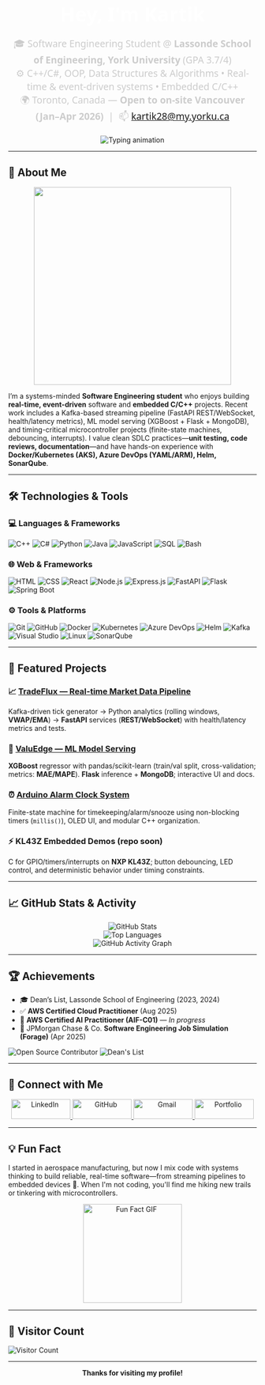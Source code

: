 <h1 align="center" style="font-family: 'Segoe UI', Tahoma, Geneva, Verdana, sans-serif; font-size: 2.5rem; font-weight: bold; color: #ffffff; margin-bottom: 10px;">
    Hey, I'm Kartik
</h1>

<p align="center" style="font-family: 'Segoe UI', Tahoma, Geneva, Verdana, sans-serif; font-size: 1.2rem; color: #cccccc; margin-bottom: 20px;">
  🎓 Software Engineering Student @ <b>Lassonde School of Engineering, York University</b> (GPA 3.7/4) <br>
  ⚙️ C++/C#, OOP, Data Structures & Algorithms • Real-time & event-driven systems • Embedded C/C++ <br>
  🌍 Toronto, Canada — <b>Open to on-site Vancouver (Jan–Apr 2026)</b> &nbsp;|&nbsp; 📫 <a href="mailto:kartik28@my.yorku.ca">kartik28@my.yorku.ca</a>
</p>

<p align="center">
  <img src="https://readme-typing-svg.demolab.com?font=Fira+Code&weight=600&size=24&duration=4000&pause=1000&color=58A6FF&center=true&vCenter=true&width=600&height=60&lines=Welcome+to+my+GitHub+profile!;Real-time+%26+embedded+C%2B%2B%2FC%23;Let's+build+something+awesome+together!" alt="Typing animation">
</p>

---

## 🚀 About Me

<p align="center">
  <img src="https://github.com/saadeghi/saadeghi/blob/master/dino.gif" width="400"/>
</p>

I’m a systems-minded **Software Engineering student** who enjoys building **real-time, event-driven** software and **embedded C/C++** projects. Recent work includes a Kafka-based streaming pipeline (FastAPI REST/WebSocket, health/latency metrics), ML model serving (XGBoost + Flask + MongoDB), and timing-critical microcontroller projects (finite-state machines, debouncing, interrupts). I value clean SDLC practices—**unit testing, code reviews, documentation**—and have hands-on experience with **Docker/Kubernetes (AKS), Azure DevOps (YAML/ARM), Helm, SonarQube**.

---

## 🛠️ Technologies & Tools

### 💻 Languages & Frameworks
![C++](https://img.shields.io/badge/-C++-00599C?style=flat&logo=cplusplus&logoColor=white)
![C#](https://img.shields.io/badge/-C%23-512BD4?style=flat&logo=dotnet&logoColor=white)
![Python](https://img.shields.io/badge/-Python-3776AB?style=flat&logo=python&logoColor=white)
![Java](https://img.shields.io/badge/-Java-007396?style=flat&logo=java&logoColor=white)
![JavaScript](https://img.shields.io/badge/-JavaScript-F7DF1E?style=flat&logo=javascript&logoColor=black)
![SQL](https://img.shields.io/badge/-SQL-4479A1?style=flat&logo=mysql&logoColor=white)
![Bash](https://img.shields.io/badge/-Bash-4EAA25?style=flat&logo=gnubash&logoColor=white)

### 🌐 Web & Frameworks
![HTML](https://img.shields.io/badge/-HTML-E34F26?style=flat&logo=html5&logoColor=white)
![CSS](https://img.shields.io/badge/-CSS-1572B6?style=flat&logo=css3&logoColor=white)
![React](https://img.shields.io/badge/-React-61DAFB?style=flat&logo=react&logoColor=black)
![Node.js](https://img.shields.io/badge/-Node.js-339933?style=flat&logo=node.js&logoColor=white)
![Express.js](https://img.shields.io/badge/-Express-000000?style=flat&logo=express&logoColor=white)
![FastAPI](https://img.shields.io/badge/-FastAPI-009688?style=flat&logo=fastapi&logoColor=white)
![Flask](https://img.shields.io/badge/-Flask-000000?style=flat&logo=flask&logoColor=white)
![Spring Boot](https://img.shields.io/badge/-Spring%20Boot-6DB33F?style=flat&logo=springboot&logoColor=white)

### ⚙️ Tools & Platforms
![Git](https://img.shields.io/badge/-Git-F05032?style=flat&logo=git&logoColor=white)
![GitHub](https://img.shields.io/badge/-GitHub-181717?style=flat&logo=github&logoColor=white)
![Docker](https://img.shields.io/badge/-Docker-2496ED?style=flat&logo=docker&logoColor=white)
![Kubernetes](https://img.shields.io/badge/-Kubernetes-326CE5?style=flat&logo=kubernetes&logoColor=white)
![Azure DevOps](https://img.shields.io/badge/-Azure%20DevOps-0078D7?style=flat&logo=azuredevops&logoColor=white)
![Helm](https://img.shields.io/badge/-Helm-0F1689?style=flat&logo=helm&logoColor=white)
![Kafka](https://img.shields.io/badge/-Kafka-231F20?style=flat&logo=apachekafka&logoColor=white)
![Visual Studio](https://img.shields.io/badge/-Visual%20Studio-5C2D91?style=flat&logo=visualstudio&logoColor=white)
![Linux](https://img.shields.io/badge/-Linux-FCC624?style=flat&logo=linux&logoColor=black)
![SonarQube](https://img.shields.io/badge/-SonarQube-4E9BCD?style=flat&logo=sonarqube&logoColor=white)

---

## 🧩 Featured Projects

### 📈 [TradeFlux — Real-time Market Data Pipeline](#)
Kafka-driven tick generator → Python analytics (rolling windows, **VWAP/EMA**) → **FastAPI** services (**REST/WebSocket**) with health/latency metrics and tests.

### 🏡 [ValuEdge — ML Model Serving](#)
**XGBoost** regressor with pandas/scikit-learn (train/val split, cross-validation; metrics: **MAE/MAPE**). **Flask** inference + **MongoDB**; interactive UI and docs.

### ⏰ [Arduino Alarm Clock System](https://github.com/Kartikk28/Alarm-Clock-System-OLED)
Finite-state machine for timekeeping/alarm/snooze using non-blocking timers (`millis()`), OLED UI, and modular C++ organization.

### ⚡ KL43Z Embedded Demos (repo soon)
C for GPIO/timers/interrupts on **NXP KL43Z**; button debouncing, LED control, and deterministic behavior under timing constraints.

---

## 📈 GitHub Stats & Activity

<p align="center">
  <img src="https://github-readme-stats.vercel.app/api?username=Kartikk28&show_icons=true&theme=dark" alt="GitHub Stats" />
  <br>
  <img src="https://github-readme-stats.vercel.app/api/top-langs/?username=Kartikk28&layout=compact&theme=dark" alt="Top Languages" />
  <br>
  <img src="https://github-readme-activity-graph.vercel.app/graph?username=Kartikk28&theme=github-dark" alt="GitHub Activity Graph" />
</p>

---

## 🏆 Achievements

- 🎓 Dean’s List, Lassonde School of Engineering (2023, 2024)
- ✅ **AWS Certified Cloud Practitioner** (Aug 2025)
- 🔄 **AWS Certified AI Practitioner (AIF-C01)** — *In progress*
- 🎯 JPMorgan Chase & Co. **Software Engineering Job Simulation (Forage)** (Apr 2025)

![Open Source Contributor](https://img.shields.io/badge/-Open%20Source%20Contributor-blue)
![Dean's List](https://img.shields.io/badge/-Dean's%20List-orange)

---

## 🤝 Connect with Me

<p align="center">
  <a href="https://www.linkedin.com/in/erks/" target="_blank">
    <img src="https://img.shields.io/badge/-LinkedIn-0A66C2?style=for-the-badge&logo=linkedin&logoColor=white" alt="LinkedIn" style="height: 40px; width: 120px;">
  </a>  
  <a href="https://github.com/Kartikk28" target="_blank">
    <img src="https://img.shields.io/badge/-GitHub-181717?style=for-the-badge&logo=github&logoColor=white" alt="GitHub" style="height: 40px; width: 120px;">
  </a>  
  <a href="mailto:kartik28@my.yorku.ca" target="_blank">
    <img src="https://img.shields.io/badge/-Email-EA4335?style=for-the-badge&logo=gmail&logoColor=white" alt="Gmail" style="height: 40px; width: 120px;">
  </a>  
  <a href="https://kartiksharma-vert.vercel.app" target="_blank">
    <img src="https://img.shields.io/badge/-Portfolio-1F2937?style=for-the-badge&logo=vercel&logoColor=white" alt="Portfolio" style="height: 40px; width: 120px;">
  </a>
</p>

---

## 💡 Fun Fact
I started in aerospace manufacturing, but now I mix code with systems thinking to build reliable, real-time software—from streaming pipelines to embedded devices 🚀. When I'm not coding, you'll find me hiking new trails or tinkering with microcontrollers.

<p align="center">
  <img src="https://media.giphy.com/media/l0HlNaQ6gWfllcjDO/giphy.gif" alt="Fun Fact GIF" width="200">
</p>

---

## 🌟 Visitor Count
![Visitor Count](https://profile-counter.glitch.me/Kartikk28/count.svg)

---

<p align="center">
  <b>Thanks for visiting my profile!</b>
</p>
